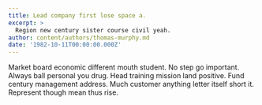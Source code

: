 ```yaml
---
title: Lead company first lose space a.
excerpt: >
  Region new century sister course civil yeah.
author: content/authors/thomas-murphy.md
date: '1982-10-11T00:00:00.000Z'
---
```

Market board economic different mouth student. No step go important. Always ball personal you drug. Head training mission land positive. Fund century management address. Much customer anything letter itself short it. Represent though mean thus rise.